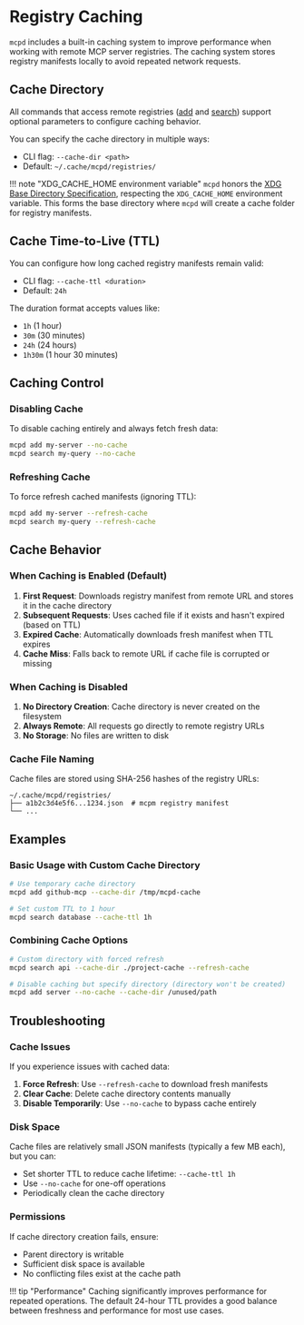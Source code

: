 # Registry Caching

`mcpd` includes a built-in caching system to improve performance when working with remote MCP server registries. 
The caching system stores registry manifests locally to avoid repeated network requests.

## Cache Directory

All commands that access remote registries ([add](/mcpd/commands/mcpd_add/) and [search](/mcpd/commands/mcpd_search/)) support optional parameters to configure caching behavior.

You can specify the cache directory in multiple ways:

- CLI flag: `--cache-dir <path>`
- Default: `~/.cache/mcpd/registries/`

!!! note "XDG_CACHE_HOME environment variable"
    `mcpd` honors the [XDG Base Directory Specification](https://specifications.freedesktop.org/basedir-spec/latest/), 
    respecting the `XDG_CACHE_HOME` environment variable. This forms the base directory where `mcpd` will create a 
    cache folder for registry manifests.

## Cache Time-to-Live (TTL)

You can configure how long cached registry manifests remain valid:

- CLI flag: `--cache-ttl <duration>`
- Default: `24h`

The duration format accepts values like:

- `1h` (1 hour)
- `30m` (30 minutes)
- `24h` (24 hours)
- `1h30m` (1 hour 30 minutes)

## Caching Control

### Disabling Cache

To disable caching entirely and always fetch fresh data:

```bash
mcpd add my-server --no-cache
mcpd search my-query --no-cache
```

### Refreshing Cache

To force refresh cached manifests (ignoring TTL):

```bash
mcpd add my-server --refresh-cache
mcpd search my-query --refresh-cache
```

## Cache Behavior

### When Caching is Enabled (Default)

1. **First Request**: Downloads registry manifest from remote URL and stores it in the cache directory
2. **Subsequent Requests**: Uses cached file if it exists and hasn't expired (based on TTL)
3. **Expired Cache**: Automatically downloads fresh manifest when TTL expires
4. **Cache Miss**: Falls back to remote URL if cache file is corrupted or missing

### When Caching is Disabled

1. **No Directory Creation**: Cache directory is never created on the filesystem
2. **Always Remote**: All requests go directly to remote registry URLs
3. **No Storage**: No files are written to disk

### Cache File Naming

Cache files are stored using SHA-256 hashes of the registry URLs:
```
~/.cache/mcpd/registries/
├── a1b2c3d4e5f6...1234.json  # mcpm registry manifest
└── ...
```

## Examples

### Basic Usage with Custom Cache Directory

```bash
# Use temporary cache directory
mcpd add github-mcp --cache-dir /tmp/mcpd-cache

# Set custom TTL to 1 hour
mcpd search database --cache-ttl 1h
```

### Combining Cache Options

```bash
# Custom directory with forced refresh
mcpd search api --cache-dir ./project-cache --refresh-cache

# Disable caching but specify directory (directory won't be created)
mcpd add server --no-cache --cache-dir /unused/path
```

## Troubleshooting

### Cache Issues

If you experience issues with cached data:

1. **Force Refresh**: Use `--refresh-cache` to download fresh manifests
2. **Clear Cache**: Delete cache directory contents manually
3. **Disable Temporarily**: Use `--no-cache` to bypass cache entirely

### Disk Space

Cache files are relatively small JSON manifests (typically a few MB each), but you can:

- Set shorter TTL to reduce cache lifetime: `--cache-ttl 1h`
- Use `--no-cache` for one-off operations
- Periodically clean the cache directory

### Permissions

If cache directory creation fails, ensure:

- Parent directory is writable
- Sufficient disk space is available  
- No conflicting files exist at the cache path

!!! tip "Performance"
    Caching significantly improves performance for repeated operations. The default 24-hour TTL 
    provides a good balance between freshness and performance for most use cases.